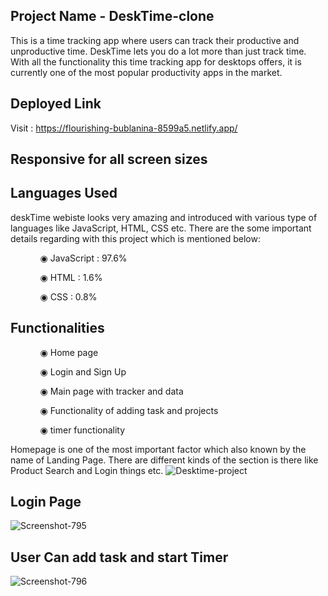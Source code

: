 ## Project Name - DeskTime-clone
This is a time tracking app where users can track their productive and unproductive time. DeskTime lets you do a lot more than just track time. With all the functionality this time tracking app for desktops offers, it is currently one of the most popular productivity apps in the market.

## Deployed Link

Visit : https://flourishing-bublanina-8599a5.netlify.app/

## Responsive for all screen sizes

## Languages Used

deskTime webiste looks very amazing and introduced with various type of languages like JavaScript, HTML, CSS etc. There are the some important details regarding with this project which is mentioned below:

<ul dir="auto">
 <ol dir="auto">◉ JavaScript : 97.6%</ol>
 <ol dir="auto">◉ HTML : 1.6%</ol>
 <ol dir="auto">◉ CSS : 0.8%</ol>
 </ul>
 
 ## Functionalities
 
 <ul dir="auto">
 
 <ol dir="auto">◉ Home page </ol>
 <ol dir="auto">◉ Login and Sign Up </ol>
 <ol dir="auto">◉ Main page with tracker and data </ol>
 <ol dir="auto">◉ Functionality of adding task and projects </ol>
 <ol dir="auto">◉ timer functionality </ol>
 </ul>
 
 Homepage is one of the most important factor which also known by the name of Landing Page. There are different kinds of the section is there like Product Search and Login things etc.
 <img src="https://i.ibb.co/2dpG4Sx/Desktime-project.png" alt="Desktime-project" border="0">
 
  ## Login Page
 <img src="https://i.ibb.co/bBDSnxJ/Screenshot-795.png" alt="Screenshot-795" border="0">
 
  ## User Can add task and start Timer
 <img src="https://i.ibb.co/JppRMqR/Screenshot-796.png" alt="Screenshot-796" border="0">

